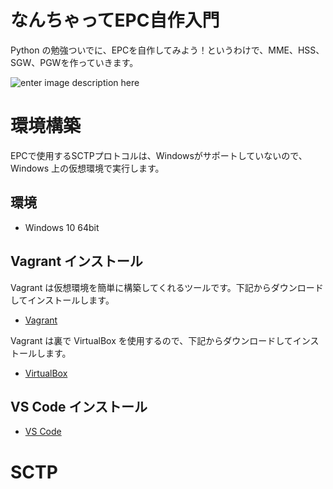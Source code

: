 # なんちゃってEPC自作入門
Python の勉強ついでに、EPCを自作してみよう！というわけで、MME、HSS、SGW、PGWを作っていきます。

![enter image description here](https://user-images.githubusercontent.com/1900544/84593371-e17ae600-ae86-11ea-872d-4aaf0fe4bfa1.png)


# 環境構築
EPCで使用するSCTPプロトコルは、Windowsがサポートしていないので、Windows 上の仮想環境で実行します。

## 環境

- Windows 10 64bit

## Vagrant インストール
Vagrant は仮想環境を簡単に構築してくれるツールです。下記からダウンロードしてインストールします。

- [Vagrant](https://www.vagrantup.com/)

Vagrant は裏で VirtualBox を使用するので、下記からダウンロードしてインストールします。

- [VirtualBox](https://www.virtualbox.org/)



## VS Code インストール

- [VS Code](https://azure.microsoft.com/ja-jp/products/visual-studio-code/)


# SCTP
<!--stackedit_data:
eyJoaXN0b3J5IjpbLTEwODc2MDY4NTcsLTEwNzQ4MDE5OTgsLT
kxMzk4MzI2MSwtNTAyMzMwNDc3LC04MzM5MTM0NywtMTIxNDYx
NzA5OSwtNTIxNzI3Njg1LDg5MzgzNzU3MSwxNDY5NzM2MzA3LD
ExNzY1NTQ5NSwxNjk0Mjc0MTEwXX0=
-->
